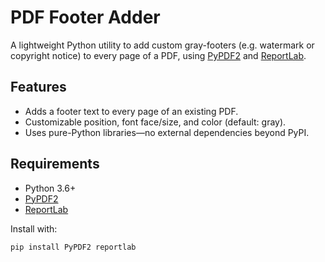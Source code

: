 # PDF Footer Adder

A lightweight Python utility to add custom gray-footers (e.g. watermark or copyright notice) to every page of a PDF, using [PyPDF2](https://pypi.org/project/PyPDF2/) and [ReportLab](https://pypi.org/project/reportlab/).

## Features

- Adds a footer text to every page of an existing PDF.
- Customizable position, font face/size, and color (default: gray).
- Uses pure-Python libraries—no external dependencies beyond PyPI.

## Requirements

- Python 3.6+
- [PyPDF2](https://pypi.org/project/PyPDF2/)
- [ReportLab](https://pypi.org/project/reportlab/)

Install with:

```bash
pip install PyPDF2 reportlab
```


